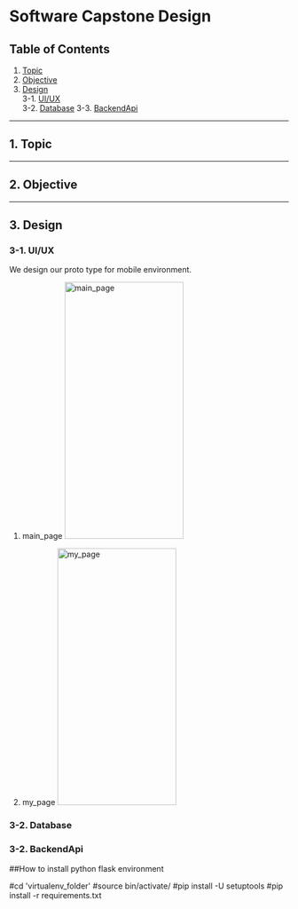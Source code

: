 # Software Capstone Design

## Table of Contents

1. [Topic](#1.-Topic)
2. [Objective](#2.-Objective)
3. [Design](#3.-Design)  
   3-1. [UI/UX](#3-1.-UI/UX)  
   3-2. [Database](#3-2.-Database)
   3-3. [BackendApi](#3-3.-BackendApi)

---

## 1. Topic

---

## 2. Objective

---

## 3. Design

### 3-1. UI/UX

We design our proto type for mobile environment.

1. main_page
   <img src="https://user-images.githubusercontent.com/31722325/140883780-be9652f6-ae59-4774-8393-ad8d043185fd.png" width="214px" height="463px" title="main_page" alt="main_page"></img><br/>

2. my_page
   <img src="https://user-images.githubusercontent.com/31722325/140883783-67443a30-c84d-43c4-9d32-0e7d8417daf0.png"  width="214px" height="463px" title="my_page" alt="my_page"></img><br/>

### 3-2. Database


### 3-2. BackendApi
##How to install python flask environment

#cd 'virtualenv_folder'
#source bin/activate/
#pip install -U setuptools
#pip install -r requirements.txt
